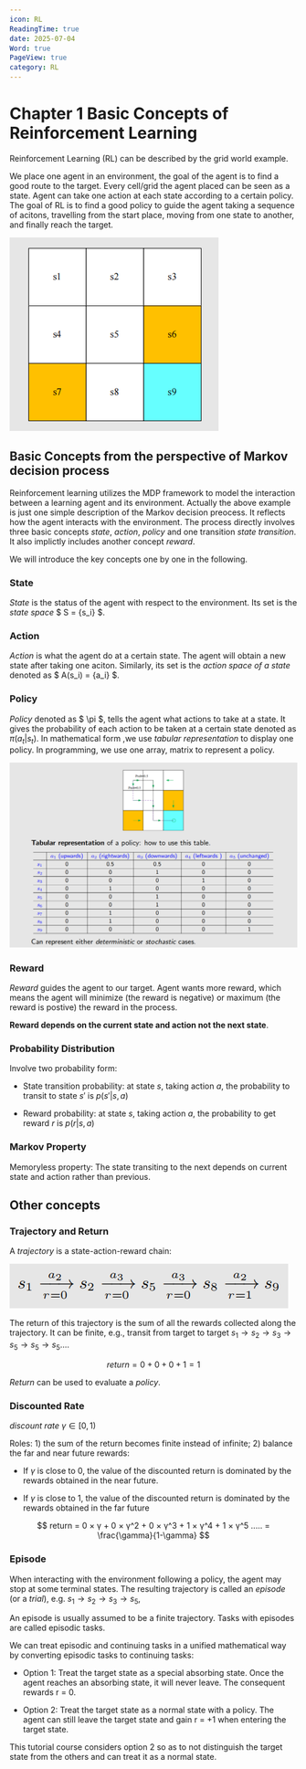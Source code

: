 ```yaml
---
icon: RL
ReadingTime: true
date: 2025-07-04
Word: true
PageView: true
category: RL
---
```


# Chapter 1 Basic Concepts of Reinforcement Learning

Reinforcement Learning (RL) can be described by the grid world example.

We place one agent in an environment, the goal of the agent is to find a good route to the target. Every cell/grid the agent placed can be seen as a state. Agent can take one action at each state according to a certain policy. The goal of RL is to find a good policy to guide the agent taking a sequence of acitons, travelling from the start place, moving from one state to another, and finally reach the target.

![grid world](https://github.com/RyanLee-ljx/RyanLee-ljx.github.io/blob/image/RL/C1/ba3a55ea95b2571161575dba273af8b.png?raw=true)

## Basic Concepts from the perspective of Markov decision process

Reinforcement learning utilizes the MDP framework to model the interaction between a learning agent and its environment. Actually the above example is just one simple description of the Markov decision preocess. It reflects how the agent interacts with the environment. The process directly involves three basic concepts *state*, *action*, *policy* and one transition *state transition*. It also implictly includes another concept *reward*.

We will introduce the key concepts one by one in the following.

### State

_State_ is the status of the agent with respect to the environment. Its set is the _state space_ $ S = {s_i} $.

### Action

_Action_ is what the agent do at a certain state. The agent will obtain a new state after taking one aciton. Similarly, its set is the _action space of a state_ denoted as $ A(s_i) = {a_i} $.

### Policy

_Policy_ denoted as $ \pi $, tells the agent what actions to take at a state. It gives the probability of each action to be taken at a certain state denoted as $\pi(a_t|s_t)$. In mathematical form ,we use _tabular representation_ to display one policy. In programming, we use one array, matrix to represent a policy.



![tabular representation](https://github.com/RyanLee-ljx/RyanLee-ljx.github.io/blob/image/RL/C1/97cd3c24fba9676822a512a14a8ea73.png?raw=true)

### Reward

_Reward_ guides the agent to our target. Agent wants more reward, which means the agent will minimize (the reward is negative) or maximum (the reward is postive) the reward in the process.

**Reward depends on the current state and action not the next state**.

### Probability Distribution

Involve two probability form:

- State transition probability: at state $s$, taking action $a$, the probability to transit to state $s'$ is $p(s'|s,a)$

- Reward probability: at state $s$, taking action $a$, the probability to get reward $r$ is $p(r|s, a)$

### Markov Property

Memoryless property: The state transiting to the next depends on current state and action rather than previous.

## Other concepts

### Trajectory and Return

A _trajectory_ is a state-action-reward chain:

![chain](https://github.com/RyanLee-ljx/RyanLee-ljx.github.io/blob/image/RL/C1/77fc0d671ff46edc0f0f6c95381e7e0.png?raw=true)

The return of this trajectory is the sum of all the rewards collected along the
trajectory. It can be finite, e.g., transit from target to target $s_1 \to s_2 \to s_3 \to s_5 \to s_5 \to s_5...$.

$$ return = 0 + 0 + 0 + 1 = 1 $$

*Return* can be used to evaluate a *policy*.

### Discounted Rate

_discount rate_ $γ \in [0, 1)$

Roles: 1) the sum of the return becomes finite instead of infinite; 2) balance the far and near future rewards:

- If $γ$ is close to 0, the value of the discounted return is dominated by the
  rewards obtained in the near future.

- If $γ$ is close to 1, the value of the discounted return is dominated by the
  rewards obtained in the far future

$$ return = 0 × γ + 0 × γ^2 + 0 × γ^3 + 1 × γ^4 + 1 × γ^5 ..... = \frac{\gamma}{1-\gamma}  $$

### Episode

When interacting with the environment following a policy, the agent may stop
at some terminal states. The resulting trajectory is called an _episode_ (or a
_trial_), e.g. $s_1 \to s_2 \to s_3 \to s_5$,

An episode is usually assumed to be a finite trajectory. Tasks with episodes are
called episodic tasks.

We can treat episodic and continuing tasks in a unified mathematical way by converting episodic tasks to continuing tasks:

- Option 1: Treat the target state as a special absorbing state. Once the agent
  reaches an absorbing state, it will never leave. The consequent rewards
  r = 0.

- Option 2: Treat the target state as a normal state with a policy. The agent
  can still leave the target state and gain r = +1 when entering the target
  state.

This tutorial course considers option 2 so as to not distinguish the target state from the others and can treat it as a normal state.
